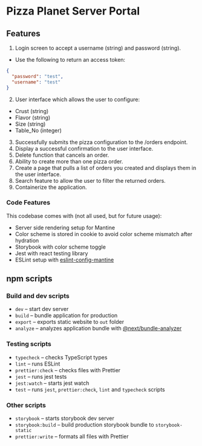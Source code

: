 # Pizza Planet Server Portal

## Features
1. Login screen to accept a username (string) and password (string).
  - Use the following to return an access token:
  
  ```json
  { 
    "password": "test",
    "username": "test"
  }
  ```
  
2. User interface which allows the user to configure:
  - Crust (string)
  - Flavor (string)
  - Size (string)
  - Table_No (integer)
3. Successfully submits the pizza configuration to the /orders endpoint.
4. Display a successful confirmation to the user interface.
5. Delete function that cancels an order.
6. Ability to create more than one pizza order.
7. Create a page that pulls a list of orders you created and displays them in the user interface.
8. Search feature to allow the user to filter the returned orders.
9. Containerize the application.


### Code Features
This codebase comes with (not all used, but for future usage):
- Server side rendering setup for Mantine
- Color scheme is stored in cookie to avoid color scheme mismatch after hydration
- Storybook with color scheme toggle
- Jest with react testing library
- ESLint setup with [eslint-config-mantine](https://github.com/mantinedev/eslint-config-mantine)

## npm scripts

### Build and dev scripts

- `dev` – start dev server
- `build` – bundle application for production
- `export` – exports static website to `out` folder
- `analyze` – analyzes application bundle with [@next/bundle-analyzer](https://www.npmjs.com/package/@next/bundle-analyzer)

### Testing scripts

- `typecheck` – checks TypeScript types
- `lint` – runs ESLint
- `prettier:check` – checks files with Prettier
- `jest` – runs jest tests
- `jest:watch` – starts jest watch
- `test` – runs `jest`, `prettier:check`, `lint` and `typecheck` scripts

### Other scripts

- `storybook` – starts storybook dev server
- `storybook:build` – build production storybook bundle to `storybook-static`
- `prettier:write` – formats all files with Prettier
